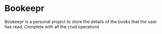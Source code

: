 # Bookeepr
Bookeepr is a personal project to store the details of the books that the user has read, Complete with all the crud operations
